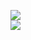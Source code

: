 [![](https://img.shields.io/badge/Made%20With-Github%20Spray-lightgrey.svg?style=for-the-badge&logo=github)](https://github.com/Annihil/github-spray#12642)  
[![](https://i.imgur.com/2DrTn0Z.gif)](https://github.com/Annihil/github-spray)
